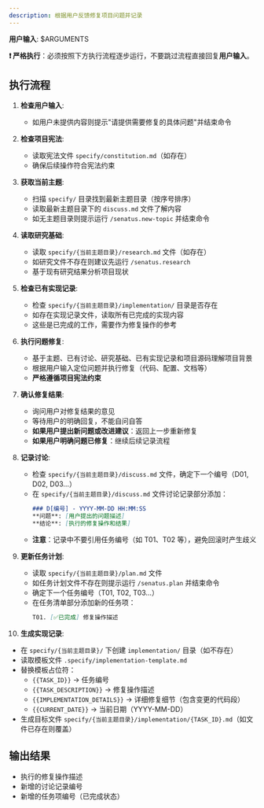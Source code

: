 ```yaml
---
description: 根据用户反馈修复项目问题并记录
---
```


**用户输入**: $ARGUMENTS

**❗ 严格执行**：必须按照下方执行流程逐步运行，不要跳过流程直接回复**用户输入**。

## 执行流程

1. **检查用户输入**:
   - 如用户未提供内容则提示"请提供需要修复的具体问题"并结束命令

2. **检查项目宪法**:
   - 读取宪法文件 `specify/constitution.md`（如存在）
   - 确保后续操作符合宪法约束

3. **获取当前主题**:
   - 扫描 `specify/` 目录找到最新主题目录（按序号排序）
   - 读取最新主题目录下的 `discuss.md` 文件了解内容
   - 如无主题目录则提示运行 `/senatus.new-topic` 并结束命令

4. **读取研究基础**:
   - 读取 `specify/{当前主题目录}/research.md` 文件（如存在）
   - 如研究文件不存在则建议先运行 `/senatus.research`
   - 基于现有研究结果分析项目现状

5. **检查已有实现记录**:
   - 检查 `specify/{当前主题目录}/implementation/` 目录是否存在
   - 如存在实现记录文件，读取所有已完成的实现内容
   - 这些是已完成的工作，需要作为修复操作的参考

6. **执行问题修复**:
   - 基于主题、已有讨论、研究基础、已有实现记录和项目源码理解项目背景
   - 根据用户输入定位问题并执行修复（代码、配置、文档等）
   - **严格遵循项目宪法约束**

7. **确认修复结果**:
   - 询问用户对修复结果的意见
   - 等待用户的明确回复，不能自问自答
   - **如果用户提出新问题或改进建议**：返回上一步重新修复
   - **如果用户明确问题已修复**：继续后续记录流程

8. **记录讨论**:
   - 检查 `specify/{当前主题目录}/discuss.md` 文件，确定下一个编号（D01, D02, D03...）
   - 在 `specify/{当前主题目录}/discuss.md` 文件讨论记录部分添加：
     ```markdown
     ### D[编号] - YYYY-MM-DD HH:MM:SS
     **问题**: [用户提出的问题描述]
     **结论**: [执行的修复操作和结果]
     ```
   - **注意**：记录中不要引用任务编号（如 T01、T02 等），避免回滚时产生歧义

9. **更新任务计划**:
   - 读取 `specify/{当前主题目录}/plan.md` 文件
   - 如任务计划文件不存在则提示运行 `/senatus.plan` 并结束命令
   - 确定下一个任务编号（T01, T02, T03...）
   - 在任务清单部分添加新的任务项：
     ```markdown
     T01. [✅已完成] 修复操作描述
     ```

10. **生成实现记录**:
   - 在 `specify/{当前主题目录}/` 下创建 `implementation/` 目录（如不存在）
   - 读取模板文件 `.specify/implementation-template.md`
   - 替换模板占位符：
     - `{{TASK_ID}}` → 任务编号
     - `{{TASK_DESCRIPTION}}` → 修复操作描述
     - `{{IMPLEMENTATION_DETAILS}}` → 详细修复细节（包含变更的代码段）
     - `{{CURRENT_DATE}}` → 当前日期（YYYY-MM-DD）
   - 生成目标文件 `specify/{当前主题目录}/implementation/{TASK_ID}.md`（如文件已存在则覆盖）

## 输出结果
- 执行的修复操作描述
- 新增的讨论记录编号
- 新增的任务项编号（已完成状态）